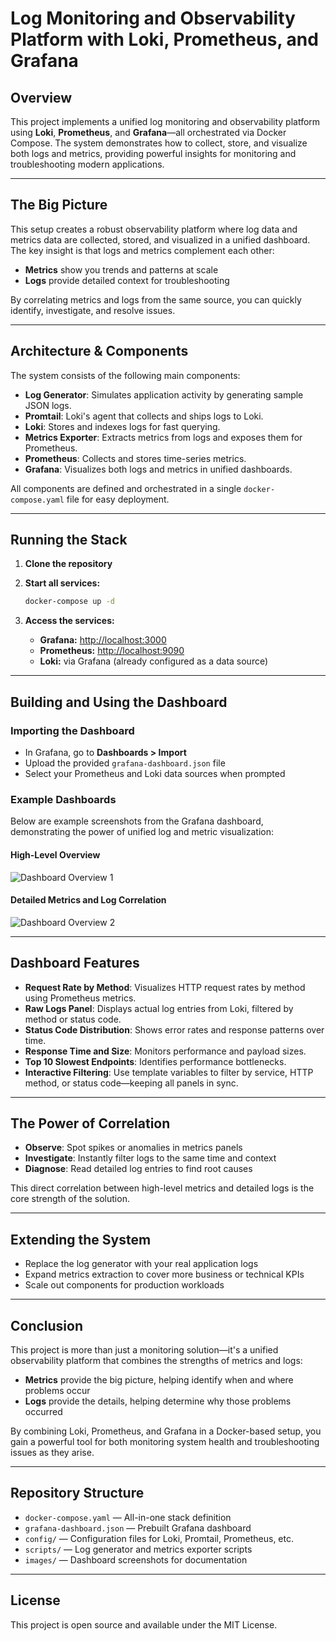 # Log Monitoring and Observability Platform with Loki, Prometheus, and Grafana

## Overview
This project implements a unified log monitoring and observability platform using **Loki**, **Prometheus**, and **Grafana**—all orchestrated via Docker Compose. The system demonstrates how to collect, store, and visualize both logs and metrics, providing powerful insights for monitoring and troubleshooting modern applications.

---

## The Big Picture
This setup creates a robust observability platform where log data and metrics data are collected, stored, and visualized in a unified dashboard. The key insight is that logs and metrics complement each other:
- **Metrics** show you trends and patterns at scale
- **Logs** provide detailed context for troubleshooting

By correlating metrics and logs from the same source, you can quickly identify, investigate, and resolve issues.

---

## Architecture & Components
The system consists of the following main components:

- **Log Generator**: Simulates application activity by generating sample JSON logs.
- **Promtail**: Loki's agent that collects and ships logs to Loki.
- **Loki**: Stores and indexes logs for fast querying.
- **Metrics Exporter**: Extracts metrics from logs and exposes them for Prometheus.
- **Prometheus**: Collects and stores time-series metrics.
- **Grafana**: Visualizes both logs and metrics in unified dashboards.

All components are defined and orchestrated in a single `docker-compose.yaml` file for easy deployment.

---

## Running the Stack
1. **Clone the repository**
2. **Start all services:**
   ```sh
   docker-compose up -d
   ```

3. **Access the services:**
   - **Grafana:** [http://localhost:3000](http://localhost:3000)
   - **Prometheus:** [http://localhost:9090](http://localhost:9090)
   - **Loki:** via Grafana (already configured as a data source)

---

## Building and Using the Dashboard

### Importing the Dashboard
- In Grafana, go to **Dashboards > Import**
- Upload the provided `grafana-dashboard.json` file
- Select your Prometheus and Loki data sources when prompted

### Example Dashboards
Below are example screenshots from the Grafana dashboard, demonstrating the power of unified log and metric visualization:

#### High-Level Overview
![Dashboard Overview 1](images/dashboard-overview-1.png.png)

#### Detailed Metrics and Log Correlation
![Dashboard Overview 2](images/dashboard-overview-2.png.png)

---

## Dashboard Features
- **Request Rate by Method**: Visualizes HTTP request rates by method using Prometheus metrics.
- **Raw Logs Panel**: Displays actual log entries from Loki, filtered by method or status code.
- **Status Code Distribution**: Shows error rates and response patterns over time.
- **Response Time and Size**: Monitors performance and payload sizes.
- **Top 10 Slowest Endpoints**: Identifies performance bottlenecks.
- **Interactive Filtering**: Use template variables to filter by service, HTTP method, or status code—keeping all panels in sync.

---

## The Power of Correlation
- **Observe**: Spot spikes or anomalies in metrics panels
- **Investigate**: Instantly filter logs to the same time and context
- **Diagnose**: Read detailed log entries to find root causes

This direct correlation between high-level metrics and detailed logs is the core strength of the solution.

---

## Extending the System
- Replace the log generator with your real application logs
- Expand metrics extraction to cover more business or technical KPIs
- Scale out components for production workloads

---

## Conclusion
This project is more than just a monitoring solution—it's a unified observability platform that combines the strengths of metrics and logs:
- **Metrics** provide the big picture, helping identify when and where problems occur
- **Logs** provide the details, helping determine why those problems occurred

By combining Loki, Prometheus, and Grafana in a Docker-based setup, you gain a powerful tool for both monitoring system health and troubleshooting issues as they arise.

---

## Repository Structure
- `docker-compose.yaml` — All-in-one stack definition
- `grafana-dashboard.json` — Prebuilt Grafana dashboard
- `config/` — Configuration files for Loki, Promtail, Prometheus, etc.
- `scripts/` — Log generator and metrics exporter scripts
- `images/` — Dashboard screenshots for documentation

---

## License
This project is open source and available under the MIT License.
